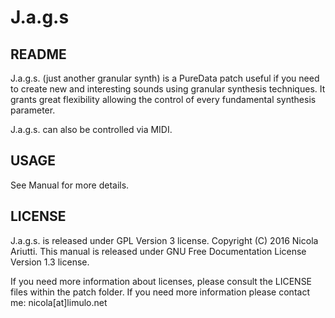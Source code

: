 J.a.g.s
=======

README
------

J.a.g.s. (just another granular synth) is a PureData patch useful if you need to create new and interesting sounds using granular synthesis techniques.
It grants great flexibility allowing the control of every fundamental synthesis parameter.

J.a.g.s. can also be controlled via MIDI.

USAGE
-----

See Manual for more details.

LICENSE
-------

J.a.g.s. is released under GPL Version 3 license. Copyright (C) 2016 Nicola Ariutti.
This manual is released under GNU Free Documentation License Version 1.3 license.

If you need more information about licenses, please consult the LICENSE files within the patch folder. If you need more information please contact me: nicola[at]limulo.net
